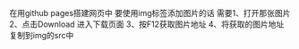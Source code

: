在用github pages搭建网页中 要使用img标签添加图片的话 
需要1、打开那张图片 
    2、点击Download 进入下载页面
    3、按F12获取图片地址
    4、将获取的图片地址复制到img的src中
